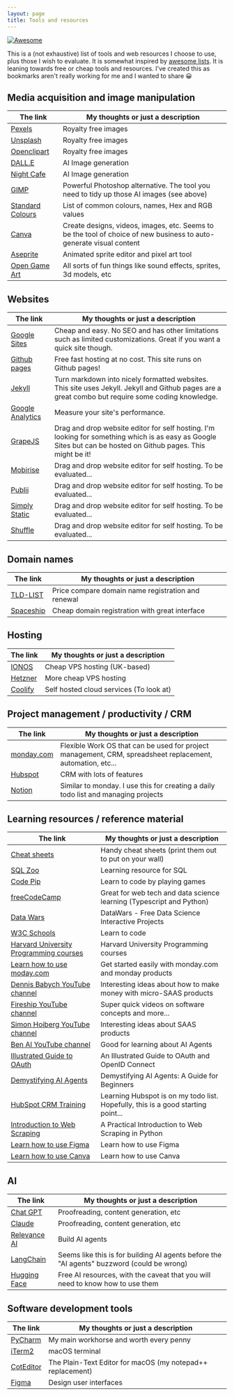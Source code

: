 ```yaml
---
layout: page
title: Tools and resources
---
```


[![Awesome](https://cdn.rawgit.com/sindresorhus/awesome/d7305f38d29fed78fa85652e3a63e154dd8e8829/media/badge.svg)](https://github.com/sindresorhus/awesome)

This is a (not exhaustive) list of tools and web resources I choose to use, plus those I wish to evaluate. It is somewhat inspired by 
[awesome lists](https://github.com/sindresorhus/awesome). It is leaning towards free or cheap tools and resources. I've created this as bookmarks aren't really working for me and I wanted to share 😀

## Media acquisition and image manipulation

| The link                                                                       | My thoughts or just a description                                                                                   |
|--------------------------------------------------------------------------------|---------------------------------------------------------------------------------------------------------------------|
| [Pexels](https://www.pexels.com)                                               | Royalty free images                                                                                                 |
| [Unsplash](https://unsplash.com)                                               | Royalty free images                                                                                                 |
| [Openclipart](https://openclipart.org)                                         | Royalty free images                                                                                                 |
| [DALL.E](https://openai.com/index/dall-e-3/)                                   | AI Image generation                                                                                                 |
| [Night Cafe](https://creator.nightcafe.studio)                                 | AI Image generation                                                                                                 |
| [GIMP](https://www.gimp.org)                                                   | Powerful Photoshop alternative. The tool you need to tidy up those AI images (see above)                            |
| [Standard Colours](https://rich.readthedocs.io/en/stable/appendix/colors.html) | List of common colours, names, Hex and RGB values                                                                   |
| [Canva](https://www.canva.com/)                                                | Create designs, videos, images, etc. Seems to be the tool of choice of new business to auto-generate visual content |
| [Aseprite](https://www.aseprite.org)                                           | Animated sprite editor and pixel art tool                                                                           |
| [Open Game Art](https://opengameart.org)                                       | All sorts of fun things like sound effects, sprites, 3d models, etc                                                 |


## Websites

| The link                                                      | My thoughts or just a description                                                                                                                              |
|---------------------------------------------------------------|----------------------------------------------------------------------------------------------------------------------------------------------------------------|
| [Google Sites](https://sites.google.com/)                     | Cheap and easy. No SEO and has other limitations such as limited customizations. Great if you want a quick site though.                                        |
| [Github pages](https://pages.github.com/)                     | Free fast hosting at no cost. This site runs on Github pages!                                                                                                  |
| [Jekyll](https://jekyllrb.com/)                               | Turn markdown into nicely formatted websites. This site uses Jekyll. Jekyll and Github pages are a great combo but require some coding knowledge.              |
| [Google Analytics](https://analytics.google.com/)             | Measure your site's performance.                                                                                                                               |
| [GrapeJS](https://grapesjs.com/)                              | Drag and drop website editor for self hosting. I'm looking for something which is as easy as Google Sites but can be hosted on Github pages. This might be it! |
| [Mobirise](https://mobirise.com/)                             | Drag and drop website editor for self hosting. To be evaluated...                                                                                              | 
| [Publii](https://getpublii.com/)                              | Drag and drop website editor for self hosting. To be evaluated...                                                                                              | 
| [Simply Static](https://wordpress.org/plugins/simply-static/) | Drag and drop website editor for self hosting. To be evaluated...                                                                                              | 
| [Shuffle](https://shuffle.dev)                                | Drag and drop website editor for self hosting. To be evaluated...                                                                                              | 


## Domain names

| The link                                | My thoughts or just a description                  |
|-----------------------------------------|----------------------------------------------------|
| [TLD-LIST](https://tld-list.com)        | Price compare domain name registration and renewal |
| [Spaceship](https://www.spaceship.com/) | Cheap domain registration with great interface     |

## Hosting

| The link                           | My thoughts or just a description         |
|------------------------------------|-------------------------------------------|
| [IONOS](https://www.ionos.co.uk)   | Cheap VPS hosting (UK-based)              |
| [Hetzner](https://www.hetzner.com) | More cheap VPS hosting                    |
| [Coolify](https://coolify.io)      | Self hosted cloud services (To look at)   |

## Project management / productivity / CRM

| The link                            | My thoughts or just a description                                                                          |
|-------------------------------------|------------------------------------------------------------------------------------------------------------|
| [monday.com](https://monday.com/)   | Flexible Work OS that can be used for project management, CRM, spreadsheet replacement, automation, etc... |
| [Hubspot](https://www.hubspot.com/) | CRM with lots of features                                                                                  |
| [Notion](https://www.notion.com/)   | Similar to monday. I use this for creating a daily todo list and managing projects                         |

## Learning resources / reference material

| The link                                                                                                             | My thoughts or just a description                                                |
|----------------------------------------------------------------------------------------------------------------------|----------------------------------------------------------------------------------|
| [Cheat sheets](https://drive.google.com/drive/folders/1M95vklBzkTo1PgOaXxITYvXOWK6_87EI)                             | Handy cheat sheets (print them out to put on your wall)                          |
| [SQL Zoo](https://sqlzoo.net/wiki/SQL_Tutorial)                                                                      | Learning resource for SQL                                                        |
| [Code Pip](https://codepip.com/)                                                                                     | Learn to code by playing games                                                   |
| [freeCodeCamp](https://www.freecodecamp.org)                                                                         | Great for web tech and data science learning (Typescript and Python)             |
| [Data Wars](https://www.datawars.io/)                                                                                | DataWars - Free Data Science Interactive Projects                                |
| [W3C Schools](https://www.w3schools.com)                                                                             | Learn to code                                                                    |
| [Harvard University Programming courses](https://pll.harvard.edu/subject/programming?page=0">Programming)            | Harvard University Programming courses                                           |     
| [Learn how to use moday.com](https://monday.com/helpcenter/academy/category/get-started-with-monday-work-management) | Get started easily with monday.com and monday products                           |       
| [Dennis Babych YouTube channel](https://www.youtube.com/@dennisbabych)                                               | Interesting ideas about how to make money with micro-SAAS products               |       
| [Fireship YouTube channel](https://www.youtube.com/@Fireship)                                                        | Super quick videos on software concepts and more...                              |       
| [Simon Hoiberg YouTube channel](https://www.youtube.com/@SimonHoiberg)                                               | Interesting ideas about SAAS products                                            |    
| [Ben AI YouTube channel](https://www.youtube.com/@BenAI92)                                                           | Good for learning about AI Agents                                                |   
| [Illustrated Guide to OAuth](https://developer.okta.com/blog/2019/10/21/illustrated-guide-to-oauth-and-oidc)         | An Illustrated Guide to OAuth and OpenID Connect                                 | 
| [Demystifying AI Agents](https://www.mongodb.com/resources/basics/artificial-intelligence/ai-agents)                 | Demystifying AI Agents: A Guide for Beginners                                    |
| [HubSpot CRM Training](https://academy.hubspot.com/lessons/setting-up-your-crm)                                      | Learning Hubspot is on my todo list. Hopefully, this is a good starting point... |
| [Introduction to Web Scraping](https://realpython.com/python-web-scraping-practical-introduction/)                   | A Practical Introduction to Web Scraping in Python                               |
| [Learn how to use Figma](https://help.figma.com/hc/en-us/categories/23557013073047-Courses-tutorials-projects)       | Learn how to use Figma                                                           |
| [Learn how to use Canva](https://www.canva.com/learn/how-to-canva-beginners-guide/)                                  | Learn how to use Canva                                                           |


## AI

| The link                                       | My thoughts or just a description                                                          |
|------------------------------------------------|--------------------------------------------------------------------------------------------|
| [Chat GPT](https://chatgpt.com)                | Proofreading, content generation, etc                                                      |
| [Claude](https://claude.ai/)                   | Proofreading, content generation, etc                                                      |
| [Relevance AI](https://relevanceai.com/agents) | Build AI agents                                                                            |
| [LangChain](https://www.langchain.com)         | Seems like this is for building AI agents before the "AI agents" buzzword (could be wrong) |
| [Hugging Face](https://huggingface.co/)        | Free AI resources, with the caveat that you will need to know how to use them              |

## Software development tools

| The link                                      | My thoughts or just a description                          |
|-----------------------------------------------|------------------------------------------------------------|
| [PyCharm](https://www.jetbrains.com/pycharm/) | My main workhorse and worth every penny                    |
| [iTerm2](https://iterm2.com)                  | macOS terminal                                             |
| [CotEditor](https://coteditor.com)            | The Plain-Text Editor for macOS (my notepad++ replacement) |
| [Figma](https://www.figma.com)                | Design user interfaces                                     |